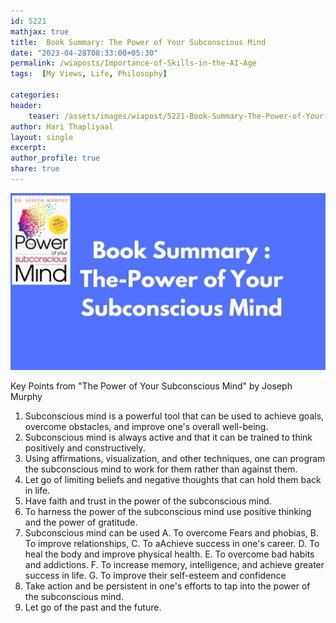 ```yaml
---    
id: 5221    
mathjax: true    
title:  Book Summary: The Power of Your Subconscious Mind      
date: "2023-04-28T08:33:00+05:30"    
permalink: /wiaposts/Importance-of-Skills-in-the-AI-Age    
tags:  [My Views, Life, Philosophy]     
    
categories:    
header:    
    teaser: /assets/images/wiapost/5221-Book-Summary-The-Power-of-Your-Subconscious-Mind.jpg    
author: Hari Thapliyaal    
layout: single    
excerpt:    
author_profile: true    
share: true    
---    
```

    
![Book Summary: The Power of Your Subconscious Mind](/assets/images/wiapost/5221-Book-Summary-The-Power-of-Your-Subconscious-Mind.jpg)    
    

Key Points from "The Power of Your Subconscious Mind" by Joseph Murphy

1. Subconscious mind is a powerful tool that can be used to achieve goals, overcome obstacles, and improve one's overall well-being.
2. Subconscious mind is always active and that it can be trained to think positively and constructively.
3. Using affirmations, visualization, and other techniques, one can program the subconscious mind to work for them rather than against them.
4. Let go of limiting beliefs and negative thoughts that can hold them back in life.
5. Have faith and trust in the power of the subconscious mind.
6. To harness the power of the subconscious mind use positive thinking and the power of gratitude.
6. Subconscious mind can be used 
	A. To overcome Fears and phobias, 
	B. To improve relationships, 
	C. To aAchieve success in one's career.
	D. To heal the body and improve physical health.
	E. To overcome bad habits and addictions.
	F. To increase memory, intelligence, and achieve greater success in life.
	G. To improve their self-esteem and confidence
7. Take action and be persistent in one's efforts to tap into the power of the subconscious mind.
8. Let go of the past and the future.
